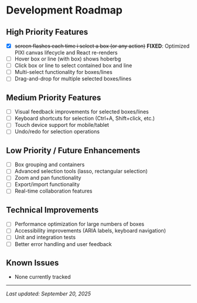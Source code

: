 # Development Roadmap

## High Priority Features
- [x] ~~screen flashes each time i select a box (or any action)~~ **FIXED**: Optimized PIXI canvas lifecycle and React re-renders
- [ ] Hover box or line (with box) shows hoberbg
- [ ] Click box or line to select contained box and line
- [ ] Multi-select functionality for boxes/lines
- [ ] Drag-and-drop for multiple selected boxes/lines

## Medium Priority Features  
- [ ] Visual feedback improvements for selected boxes/lines
- [ ] Keyboard shortcuts for selection (Ctrl+A, Shift+click, etc.)
- [ ] Touch device support for mobile/tablet
- [ ] Undo/redo for selection operations

## Low Priority / Future Enhancements
- [ ] Box grouping and containers
- [ ] Advanced selection tools (lasso, rectangular selection)
- [ ] Zoom and pan functionality
- [ ] Export/import functionality
- [ ] Real-time collaboration features

## Technical Improvements
- [ ] Performance optimization for large numbers of boxes
- [ ] Accessibility improvements (ARIA labels, keyboard navigation)
- [ ] Unit and integration tests
- [ ] Better error handling and user feedback

## Known Issues
- None currently tracked

---
*Last updated: September 20, 2025*